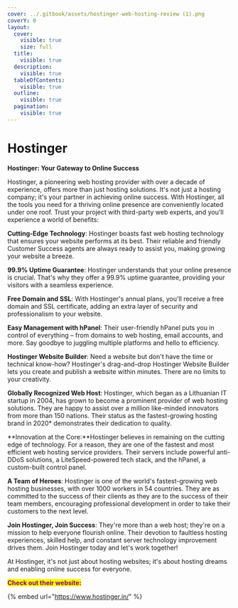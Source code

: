 ```yaml
---
cover: ../.gitbook/assets/hostinger-web-hosting-review (1).png
coverY: 0
layout:
  cover:
    visible: true
    size: full
  title:
    visible: true
  description:
    visible: true
  tableOfContents:
    visible: true
  outline:
    visible: true
  pagination:
    visible: true
---
```


# Hostinger

**Hostinger: Your Gateway to Online Success**

Hostinger, a pioneering web hosting provider with over a decade of experience, offers more than just hosting solutions. It's not just a hosting company; it's your partner in achieving online success. With Hostinger, all the tools you need for a thriving online presence are conveniently located under one roof. Trust your project with third-party web experts, and you'll experience a world of benefits:

**Cutting-Edge Technology**: Hostinger boasts fast web hosting technology that ensures your website performs at its best. Their reliable and friendly Customer Success agents are always ready to assist you, making growing your website a breeze.

**99.9% Uptime Guarantee**: Hostinger understands that your online presence is crucial. That's why they offer a 99.9% uptime guarantee, providing your visitors with a seamless experience.

&#x20;**Free Domain and SSL**: With Hostinger's annual plans, you'll receive a free domain and SSL certificate, adding an extra layer of security and professionalism to your website.

&#x20;**Easy Management with hPanel**: Their user-friendly hPanel puts you in control of everything – from domains to web hosting, email accounts, and more. Say goodbye to juggling multiple platforms and hello to efficiency.

&#x20;**Hostinger Website Builder**: Need a website but don't have the time or technical know-how? Hostinger's drag-and-drop Hostinger Website Builder lets you create and publish a website within minutes. There are no limits to your creativity.

**Globally Recognized Web Host**: Hostinger, which began as a Lithuanian IT startup in 2004, has grown to become a prominent provider of web hosting solutions. They are happy to assist over a million like-minded innovators from more than 150 nations. Their status as the fastest-growing hosting brand in 2020\* demonstrates their dedication to quality.

**Innovation at the Core:**Hostinger believes in remaining on the cutting edge of technology. For a reason, they are one of the fastest and most efficient web hosting service providers. Their servers include powerful anti-DDoS solutions, a LiteSpeed-powered tech stack, and the hPanel, a custom-built control panel.

**A Team of Heroes**: Hostinger is one of the world's fastest-growing web hosting businesses, with over 1000 workers in 54 countries. They are as committed to the success of their clients as they are to the success of their team members, encouraging professional development in order to take their customers to the next level.

**Join Hostinger, Join Success**: They're more than a web host; they're on a mission to help everyone flourish online. Their devotion to faultless hosting experiences, skilled help, and constant server technology improvement drives them. Join Hostinger today and let's work together!

At Hostinger, it's not just about hosting websites; it's about hosting dreams and enabling online success for everyone.

<mark style="color:purple;">**Check out their website:**</mark>

{% embed url="https://www.hostinger.in/" %}
